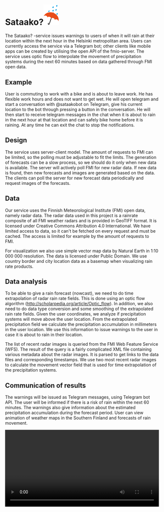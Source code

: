 # Sataako?<img src="https://raw.githubusercontent.com/sataako/sataako.github.io/master/images/umbrella-580061.svg?sanitize=true" width="50px" />
The Sataako? -service issues warnings to users of when it will rain at their location within the next hour in the Helsinki metropolitan area. Users can currently access the service via a Telegram bot; other clients like mobile apps can be created by utilising the open API of the fmio-server. The service uses optic flow to interpolate the movement of precipitation systems during the next 60 minutes based on data gathered through FMI open data.

## Example
User is commuting to work with a bike and is about to leave work. He has flexible work hours and does not want to get wet. He will open telegram and start a conversation with @sataakobot on Telegram, give his current location to the bot through pressing a button in the conversation. He will then start to receive telegram messages in the chat when it is about to rain in the next hour at that location and can safely bike home before it is raining. At any time he can exit the chat to stop the notifications.

## Design
The service uses server-client model. The amount of requests to FMI can be limited, so the polling must be adjustable to fit the limits. The generation of forecasts can be a slow process, so we should do it only when new data is available. The server will actively poll FMI for new radar data. If new data is found, then new forecasts and images are generated based on the data. The clients can poll the server for new forecast data periodically and request images of the forecasts.

## Data
Our service uses the Finnish Meteorological Institute (FMI) open data, namely radar data. The radar data used in this project is a rainrate composite of all FMI weather radars and is provided in GeoTIFF format. It is licensed under Creative Commons Attribution 4.0 International. We have limited access to data, so it can't be fetched on every request and must be cached. The access is limited for example by the amount of requests to FMI.

For visualization we also use simple vector map data by Natural Earth in 1:10 000 000 resolution. The data is licensed under Public Domain. We use country border and city location data as a basemap when visualizing rain rate products.

## Data analysis
To be able to give a rain forecast (nowcast), we need to do time extrapolation of radar rain rate fields. This is done using an optic flow algorithm (http://scholarpedia.org/article/Optic_flow). In addition, we also need to do data type conversion and some smoothing of the extrapolated rain rate fields. Given the user coordinates, we analyze if precipitation systems will move above the user location. From the extrapolated precipitation field we calculate the precipitation accumulation in millimeters in the user location. We use this information to issue warnings to the user in case it is about to rain in their location.

The list of recent radar images is queried from the FMI Web Feature Service (WFS). The result of the query is a fairly complicated XML file containing various metadata about the radar images. It is parsed to get links to the data files and corresponding timestamps. We use two most recent radar images to calculate the movement vector field that is used for time extrapolation of the precipitation systems.

## Communication of results
The warnings will be issued as Telegram messages, using Telegram bot API. The user will be informed if there is a risk of rain within the next 60 minutes. The warnings also give information about the estimated precipitation accumulation during the forecast period. User can view animation of weather maps in the Southern Finland and forecasts of rain movement.

<video style="width: 100%" controls=""><source src="https://github.com/sataako/sataako.github.io/blob/master/images/telegram_bot_demo.mp4?raw=true" type="video/mp4"></video>
